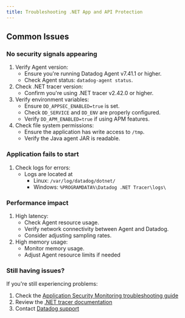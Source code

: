 ```yaml
---
title: Troubleshooting .NET App and API Protection
---
```


## Common Issues

### No security signals appearing

1. Verify Agent version:
   - Ensure you're running Datadog Agent v7.41.1 or higher.
   - Check Agent status: `datadog-agent status`.
2. Check .NET tracer version:
   - Confirm you're using .NET tracer v2.42.0 or higher.
3. Verify environment variables:
   - Ensure `DD_APPSEC_ENABLED=true` is set.
   - Check `DD_SERVICE` and `DD_ENV` are properly configured.
   - Verify `DD_APM_ENABLED=true` if using APM features.
4. Check file system permissions:
   - Ensure the application has write access to `/tmp`.
   - Verify the Java agent JAR is readable.

### Application fails to start

1. Check logs for errors:
   - Logs are located at
     - Linux: `/var/log/datadog/dotnet/`
     - Windows: `%PROGRAMDATA%\Datadog .NET Tracer\logs\`

### Performance impact

1. High latency:
   - Check Agent resource usage.
   - Verify network connectivity between Agent and Datadog.
   - Consider adjusting sampling rates.
2. High memory usage:
   - Monitor memory usage.
   - Adjust Agent resource limits if needed

### Still having issues?

If you're still experiencing problems:
1. Check the [Application Security Monitoring troubleshooting guide][1]
2. Review the [.NET tracer documentation][2]
3. Contact [Datadog support][3]

[1]: /security/application_security/troubleshooting
[2]: /tracing/trace_collection/compatibility/dotnet-core
[3]: /help
